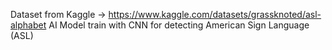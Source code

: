 Dataset from Kaggle -> https://www.kaggle.com/datasets/grassknoted/asl-alphabet
AI Model train with CNN for detecting American Sign Language (ASL)  
